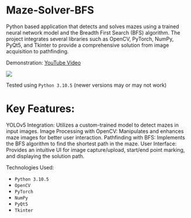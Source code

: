 # Maze-Solver-BFS
Python based application that detects and solves mazes using a trained neural network model and the Breadth First Search (BFS) algorithm. The project integrates several libraries such as OpenCV, PyTorch, NumPy, PyQt5, and Tkinter to provide a comprehensive solution from image acquisition to pathfinding.

Demonstration: [YouTube Video](https://www.youtube.com/)

<img src="test_imgs/screen.png"> 

Tested using `Python 3.10.5` (newer versions may or may not work)

# Key Features:

YOLOv5 Integration: Utilizes a custom-trained model to detect mazes in input images.
Image Processing with OpenCV: Manipulates and enhances maze images for better user interaction.
Pathfinding with BFS: Implements the BFS algorithm to find the shortest path in the maze.
User Interface: Provides an intuitive UI for image capture/upload, start/end point marking, and displaying the solution path.


Technologies Used:

- `Python 3.10.5`
- `OpenCV`
- `PyTorch`
- `NumPy`
- `PyQt5`
- `Tkinter`

